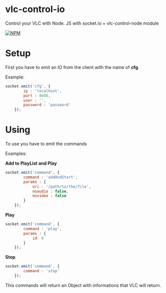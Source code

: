 vlc-control-io
==============

Control your VLC with Node. JS with socket.io + vlc-control-node module

[![NPM](https://nodei.co/npm/vlc-control-io.png?downloads=true&downloadRank=true)](https://nodei.co/npm/vlc-control-io/)

# Setup
First you have to emit an IO from the client with the name of **cfg**.

Example:
```javascript
socket.emit('cfg', {
		ip : 'localhost',
		port : 8080,
		user : '',
		password : 'password'
	});
```

# Using
To use you have to emit the commands

Examples:

**Add to PlayList and Play**
```javascript
socket.emit('command', {
		command : 'addAndStart',
		params : {
			uri : '/path/to/the/file',
			noaudio : false,
			novideo : false
		}
	});
```
**Play**
```javascript
socket.emit('command', {
		command : 'play',
		params : {
			id: 0
		}
	});
```
**Stop**
```javascript
socket.emit('command', {
		command : 'stop'
	});
```

This commands will return an Object with informations that VLC will return.

